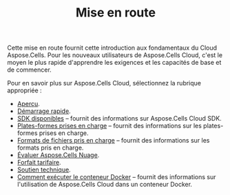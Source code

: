 ﻿---
title: Mise en route
second_title: Aspose.Cells Cloud Documen
type: docs
url: /fr/getting-started/
description: Aspose.Cells Cloud prend en charge Excel pour créer, convertir, fusionner, diviser, protéger, opération d'objet interne, etc.
weight: 10
---
Cette mise en route fournit cette introduction aux fondamentaux du Cloud Aspose.Cells. Pour les nouveaux utilisateurs de Aspose.Cells Cloud, c'est le moyen le plus rapide d'apprendre les exigences et les capacités de base et de commencer.

Pour en savoir plus sur Aspose.Cells Cloud, sélectionnez la rubrique appropriée :

- [Aperçu](/cells/fr/overview/).
- [Démarrage rapide](/cells/fr/quickstart/).
- [SDK disponibles](/cells/fr/available-sdks/) – fournit des informations sur Aspose.Cells Cloud SDK.
- [Plates-formes prises en charge](/cells/fr/supported-platforms/) – fournit des informations sur les plates-formes prises en charge.
- [Formats de fichiers pris en charge](/cells/fr/supported-file-formats/) – fournit des informations sur les formats pris en charge.
- [Évaluer Aspose.Cells Nuage](/cells/fr/evaluate-aspose-cells/).
- [Forfait tarifaire](/cells/fr/pricing-plan/).
- [Soutien technique](/cells/fr/technical-support/).
- [Comment exécuter le conteneur Docker](/cells/fr/how-to-run-docker-container/) – fournit des informations sur l'utilisation de Aspose.Cells Cloud dans un conteneur Docker.
